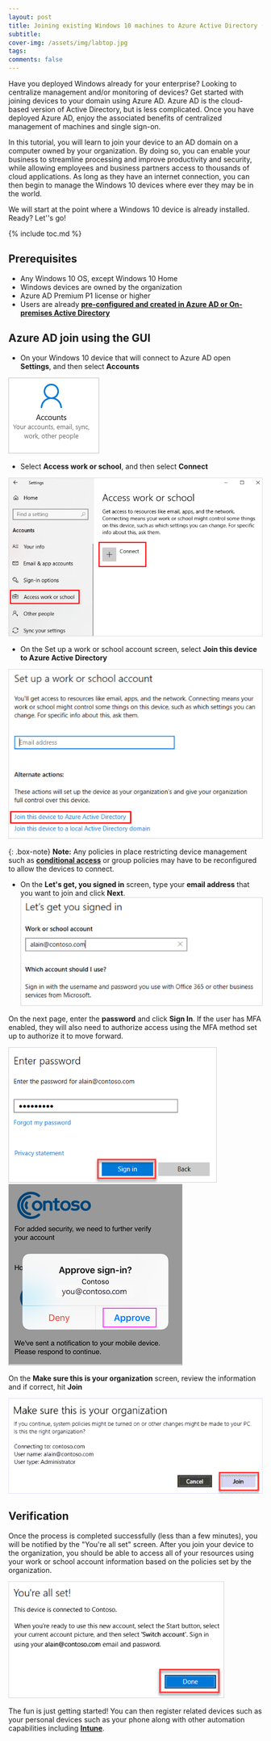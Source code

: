 ```yaml
---
layout: post
title: Joining existing Windows 10 machines to Azure Active Directory (AD)
subtitle: 
cover-img: /assets/img/labtop.jpg
tags: 
comments: false
---
```


Have you deployed Windows already for your enterprise?  Looking to centralize management and/or monitoring of devices?  Get started with joining devices to your domain using Azure AD. Azure AD is the cloud-based version of Active Directory, but is less complicated. Once you have deployed Azure AD, enjoy the associated benefits of centralized management of machines and single sign-on. 

In this tutorial, you will learn to join your device to an AD domain on a computer owned by your organization.  By doing so, you can enable your business to streamline processing and improve productivity and security, while allowing employees and business partners access to thousands of cloud applications.  As long as they have an internet connection, you can then begin to manage the Windows 10 devices where ever they may be in the world.

We will start at the point where a Windows 10 device is already installed.  Ready? Let''s go!


{% include toc.md %}

## Prerequisites 
* Any Windows 10 OS, except Windows 10 Home
* Windows devices are owned by the organization
* Azure AD Premium P1 license or higher 
* Users are already __[pre-configured and created in Azure AD or On-premises Active Directory](https://docs.microsoft.com/en-us/azure/active-directory/devices/azureadjoin-plan#configure-your-device-settings)__



## Azure AD join using the GUI
* On your Windows 10 device that will connect to Azure AD open **Settings**, and then select **Accounts**

![Account](/assets/img/account.png)
* Select **Access work or school**, and then select **Connect**

![Connect](/assets/img/connect.png)
* On the Set up a work or school account screen, select **Join this device to Azure Active Directory**

![Join_AD](/assets/img/join.png)

{: .box-note} 
**Note:** Any policies in place restricting device management such as __[conditional access](https://docs.microsoft.com/en-us/azure/active-directory/conditional-access/overview#:~:text=Conditional%20Access%20is%20the%20tool%20used%20by%20Azure,heart%20of%20the%20new%20identity%20driven%20control%20plane)__ or group policies may have to be reconfigured to allow the devices to connect.


* On the **Let's get, you signed in** screen, type your **email address** that you want to join and click **Next**. 
![Signin](/assets/img/signin.png)

On the next page, enter the **password** and click **Sign In**. If the user has MFA enabled, they will also need to authorize access using the MFA method set up to authorize it to move forward.

![Password](/assets/img/password.png)  ![MFA](/assets/img/MFA.png)

On the **Make sure this is your organization** screen, review the information and if correct, hit **Join**

![SelectJoin_AD](/assets/img/selectjoin.png)

## Verification

Once the process is completed successfully (less than a few minutes), you will be notified by the "You're all set" screen.  After you join your device to the organization, you should be able to access all of your resources using your work or school account information based on the policies set by the organization.

![Set](/assets/img/set.png)

The fun is just getting started! You can then register related devices such as your personal devices such as your phone along with other automation capabilities including __[Intune](https://docs.microsoft.com/en-us/azure/active-directory/conditional-access/overview#:~:text=Conditional%20Access%20is%20the%20tool%20used%20by%20Azure,heart%20of%20the%20new%20identity%20driven%20control%20plane)__.

